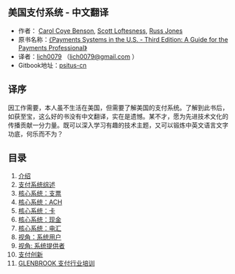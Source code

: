 

## 美国支付系统 - 中文翻译 

- 作者： [Carol Coye Benson](https://www.amazon.com/Carol-Coye-Benson/e/B0045JXEUK/ref=dp_byline_cont_pop_ebooks_1), [Scott Loftesness](https://www.amazon.com/Scott-Loftesness/e/B0045T2MZ8/ref=dp_byline_cont_pop_ebooks_2), [Russ Jones](https://www.amazon.com/Russ-Jones/e/B074FC6R3X/ref=dp_byline_cont_pop_ebooks_3)
- 原书名称：[《Payments Systems in the U.S. - Third Edition: A Guide for the Payments Professional》](https://amzn.to/3bmwhNz)
- 译者：[lich0079]( http://github.com/lich0079) （lich0079@gmail.com ）
- Gitbook地址：[psitus-cn](https://lich0079.gitbook.io/psitus-cn)



## 译序

​	因工作需要，本人虽不生活在美国，但需要了解美国的支付系统。了解到此书后，如获至宝，这么好的书没有中文翻译，实在是遗憾。某不才，愿为先进技术文化的传播贡献一分力量。既可以深入学习有趣的技术主题，又可以锻炼中英文语言文字功底，何乐而不为？


## 目录

1. [介绍](docs/ch1.md)
2. [支付系统综述](docs/ch2.md)
3. [核心系统：支票](docs/ch3.md)
4. [核心系统：ACH](docs/ch4.md)
5. [核心系统：卡](docs/ch5.md)
6. [核心系统：现金](docs/ch6.md)
7. [核心系统：电汇](docs/ch7.md)
8. [视角：系统用户](docs/ch8.md)
9. [视角: 系统提供者](docs/ch9.md)
10. [支付创新](docs/ch10.md)
11. [GLENBROOK 支付行业培训](docs/ch11.md)
